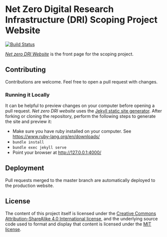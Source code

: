 # Net Zero Digital Research Infrastructure (DRI) Scoping Project Website 

[![Build Status](https://travis-ci.org/roocs/roocs.github.io.svg?branch=master)](https://travis-ci.org/roocs/roocs.github.io)

*[Net zero DRI Website](https://net-zero-dri.ceda.ac.uk/)* is the front page for the scoping project.

## Contributing

Contributions are welcome. Feel free to open a pull request with changes.

### Running it Locally

It can be helpful to preview changes on your computer before opening a pull request. *Net zero DRI website* uses the [Jekyll static site generator](http://jekyllrb.com/). After forking or cloning the repository, perform the following steps to generate the site and preview it:

- Make sure you have ruby installed on your computer. See https://www.ruby-lang.org/en/downloads/
- `bundle install`
- `bundle exec jekyll serve`
- Point your browser at http://127.0.0.1:4000/

## Deployment

Pull requests merged to the master branch are automatically deployed to the production website.

## License

The content of this project itself is licensed under the [Creative Commons Attribution-ShareAlike 4.0 International license](https://creativecommons.org/licenses/by-sa/4.0/), and the underlying source code used to format and display that content is licensed under the [MIT license](LICENSE.txt).
